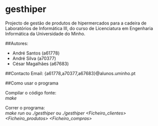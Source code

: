 # gesthiper
Projecto de gestão de produtos de hipermercados para a cadeira de Laboratórios de
Informática III, do curso de Licenciatura em Engenharia Informática da Universidade
do Minho.

##Autores:
 * André Santos (a61778)  
 * André Silva (a70377)  
 * César Magalhães (a67683)  

##Contacto Email:
{a61778,a70377,a67683}@alunos.uminho.pt

##Como usar o programa

Compilar o código fonte:  
*make*  

Correr o programa:  
*make run* ou *./gesthiper* ou *./gesthiper <Ficheiro_clientes> <Ficheiro_produtos> <Ficheiro_compras>*



